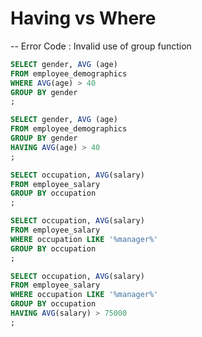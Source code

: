 # Having vs Where

-- Error Code : Invalid use of group function

```sql
SELECT gender, AVG (age)
FROM employee_demographics
WHERE AVG(age) > 40
GROUP BY gender
;
```

```sql
SELECT gender, AVG (age)
FROM employee_demographics
GROUP BY gender
HAVING AVG(age) > 40
;
```

```sql
SELECT occupation, AVG(salary)
FROM employee_salary
GROUP BY occupation
;
```

```sql
SELECT occupation, AVG(salary)
FROM employee_salary
WHERE occupation LIKE '%manager%'
GROUP BY occupation
;
```

```sql
SELECT occupation, AVG(salary)
FROM employee_salary
WHERE occupation LIKE '%manager%'
GROUP BY occupation
HAVING AVG(salary) > 75000
;
```
